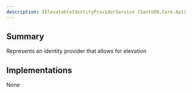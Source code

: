 ```yaml
---
description: IElevatableIdentityProviderService (SanteDB.Core.Api)
---
```


## Summary
Represents an identity provider that allows for elevation

## Implementations

None

